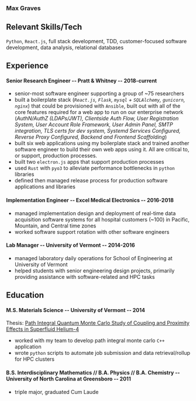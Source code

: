 ### Max Graves

## Relevant Skills/Tech
`Python`, `React.js`, full stack development, TDD, customer-focused software development, data analysis, relational databases

## Experience

#### Senior Research Engineer -- Pratt & Whitney -- 2018-current
- senior-most software engineer supporting a group of ~75 researchers
- built a boilerplate stack (*`React.js`, `Flask`, `mysql` + `SQLAlchemy`, `gunicorn`, `nginx`*) that could be provisioned with `Ansible`, built out with all of the core features required for a web app to run on our enterprise network (*AuthN/AuthZ (LDAPs/JWT), Clientside Auth Flow, User Registration System, User Account Role Framework, User Admin Panel, SMTP integration, TLS certs for dev system, Systemd Services Configured, Reverse Proxy Configured, Backend and Frontend Scaffolding*)
- built six web applications using my boilerplate stack and trained another software engineer to build their own web apps using it.  All are critical to, or support, production processes.
- built two `electron.js` apps that support production processes
- used `Rust` with `pyo3` to alleviate performance bottlenecks in `python` libraries
- defined then managed release process for production software applications and libraries

#### Implementation Engineer -- Excel Medical Electronics -- 2016-2018
- managed implementation design and deployment of real-time data acquisition software systems for all hospital customers (~100) in Pacific, Mountain, and Central time zones
- worked software support rotation with other software engineers

#### Lab Manager -- University of Vermont -- 2014-2016
- managed laboratory daily operations for School of Engineering at University of Vermont
- helped students with senior engineering design projects, primarily providing assistance with software-related and HPC tasks

## Education

#### M.S. Materials Science -- University of Vermont -- 2014
Thesis: [Path Integral Quantum Monte Carlo Study of Coupling and Proximity Effects in Superfluid Helium-4](https://scholarworks.uvm.edu/cgi/viewcontent.cgi?article=1298&context=graddis)

- worked with my team to develop path integral monte carlo `C++` application
- wrote `python` scripts to automate job submission and data retrieval/rollup for HPC clusters 

#### B.S. Interdisciplinary Mathematics // B.A. Physics // B.A. Chemistry -- University of North Carolina at Greensboro -- 2011
- triple major, graduated Cum Laude
